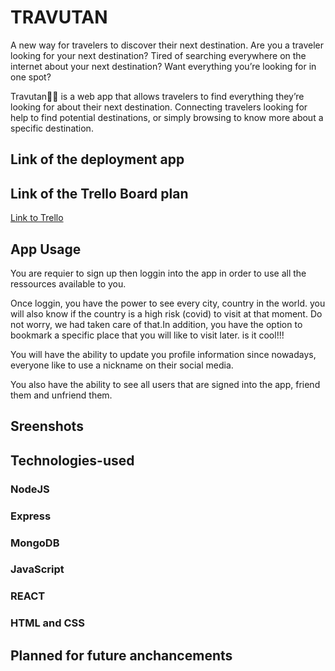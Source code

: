 # TRAVUTAN

A new way for travelers to discover their next destination.
Are you a traveler looking for your next destination?
Tired of searching everywhere on the internet about your next destination?
Want everything you’re looking for in one spot?

Travutan🚀🚀 is a web app that allows travelers to find everything they’re looking for about their next destination. Connecting travelers looking for help to find potential destinations, or simply browsing to know more about a specific destination.


## Link of the deployment app



## Link of the Trello Board plan

[Link to Trello](https://trello.com/b/DzlDJ9dt/project3)



## App Usage

You are requier to sign up then loggin into the app in order to use all the ressources available to you.

Once loggin, you have the power to see every city, country in the world. you will also know if the country is a high risk (covid) to visit at that moment. Do not worry, we had taken care of that.In addition, you have the option to bookmark a specific place that you will like to visit later. is it cool!!!

You will have the ability to update you profile information since nowadays, everyone like to use a nickname on their social media.

You also have the ability to see all users that are signed into the app, friend them and unfriend them.


## Sreenshots



## Technologies-used
### NodeJS

### Express

### MongoDB

### JavaScript

### REACT

### HTML and CSS



## Planned for future anchancements